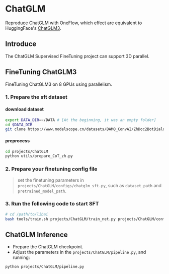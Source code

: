 # ChatGLM
Reproduce ChatGLM with OneFlow, which effect are equivalent to HuggingFace's [ChatGLM3](https://huggingface.co/THUDM/chatglm3-6b).

## Introduce
The ChatGLM Supervised FineTuning project can support 3D parallel.

## FineTuning ChatGLM3
FineTuning ChatGLM3 on 8 GPUs using parallelism.

### 1. Prepare the sft dataset
#### download dataset
```bash
export DATA_DIR=~/DATA # [At the beginning, it was an empty folder]
cd $DATA_DIR
git clone https://www.modelscope.cn/datasets/DAMO_ConvAI/ZhDoc2BotDialogue.git
```

#### preprocess
```bash
cd projects/ChatGLM
python utils/prepare_CoT_zh.py
```
### 2. Prepare your finetuning config file

> set the finetuning parameters in `projects/ChatGLM/configs/chatglm_sft.py`, such as `dataset_path` and `pretrained_model_path`.


### 3. Run the following code to start SFT
```bash
# cd /path/to/libai
bash tools/train.sh projects/ChatGLM/train_net.py projects/ChatGLM/configs/chatglm_sft.py 8
```

## ChatGLM Inference
- Prepare the ChatGLM checkpoint.
- Adjust the parameters in the `projects/ChatGLM/pipeline.py`, and running:
```bash
python projects/ChatGLM/pipeline.py
```